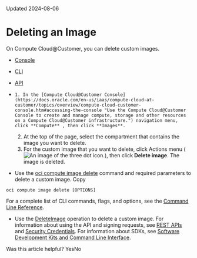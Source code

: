 Updated 2024-08-06
# Deleting an Image
On Compute Cloud@Customer, you can delete custom images.
  * [Console](https://docs.oracle.com/en-us/iaas/compute-cloud-at-customer/topics/images/deleting-an-image.htm)
  * [CLI](https://docs.oracle.com/en-us/iaas/compute-cloud-at-customer/topics/images/deleting-an-image.htm)
  * [API](https://docs.oracle.com/en-us/iaas/compute-cloud-at-customer/topics/images/deleting-an-image.htm)


  *     1. In the [Compute Cloud@Customer Console](https://docs.oracle.com/en-us/iaas/compute-cloud-at-customer/topics/overview/compute-cloud-customer-console.htm#accessing-the-console "Use the Compute Cloud@Customer Console to create and manage compute, storage and other resources on a Compute Cloud@Customer infrastructure.") navigation menu, click **Compute** , then click **Images**.
    2. At the top of the page, select the compartment that contains the image you want to delete.
    3. For the custom image that you want to delete, click Actions menu (![An image of the three dot icon.](https://docs.oracle.com/en-us/iaas/compute-cloud-at-customer/images/three-dots.png)), then click **Delete image**.
The image is deleted.
  * Use the [oci compute image delete](https://docs.oracle.com/iaas/tools/oci-cli/latest/oci_cli_docs/cmdref/compute/image/delete.html) command and required parameters to delete a custom image.
Copy
```
oci compute image delete [OPTIONS]
```

For a complete list of CLI commands, flags, and options, see the [Command Line Reference](https://docs.oracle.com/iaas/tools/oci-cli/latest/oci_cli_docs/index.html).
  * Use the [DeleteImage](https://docs.oracle.com/iaas/api/#/en/iaas/latest/Image/DeleteImage) operation to delete a custom image.
For information about using the API and signing requests, see [REST APIs](https://docs.oracle.com/iaas/Content/API/Concepts/usingapi.htm#REST_APIs) and [Security Credentials](https://docs.oracle.com/iaas/Content/General/Concepts/credentials.htm). For information about SDKs, see [Software Development Kits and Command Line Interface](https://docs.oracle.com/iaas/Content/API/Concepts/sdks.htm#Software_Development_Kits_and_Command_Line_Interface).


Was this article helpful?
YesNo

